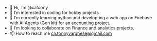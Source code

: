 - 👋 Hi, I’m @catonny
- 👀 I’m interested in coding for hobby projects
- 🌱 I’m currently learning python and developting a web app on Firebase with AI Agents (Gen kit) for an accounting project.
- 💞️ I’m looking to collaborate on Finance and analytics projects.
- 📫 How to reach me ca.tonnyvarghese@gmail.com

<!---
catonny/catonny is a ✨ special ✨ repository because its `README.md` (this file) appears on your GitHub profile.
You can click the Preview link to take a look at your changes.
--->

